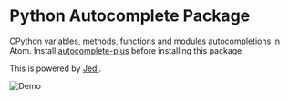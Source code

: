 # Python Autocomplete Package

CPython variables, methods, functions and modules autocompletions in Atom. Install
[autocomplete-plus](https://github.com/atom-community/autocomplete-plus) before
installing this package.

This is powered by [Jedi](https://github.com/davidhalter/jedi).

![Demo](https://cloud.githubusercontent.com/assets/193864/7388957/36019954-ee9c-11e4-8373-7bf551ed613f.gif)
